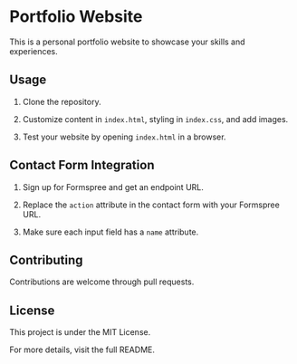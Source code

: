# Portfolio Website

This is a personal portfolio website to showcase your skills and experiences.

## Usage

1. Clone the repository.

2. Customize content in `index.html`, styling in `index.css`, and add images.

3. Test your website by opening `index.html` in a browser.

## Contact Form Integration

1. Sign up for Formspree and get an endpoint URL.

2. Replace the `action` attribute in the contact form with your Formspree URL.

3. Make sure each input field has a `name` attribute.

## Contributing

Contributions are welcome through pull requests.

## License

This project is under the MIT License.

For more details, visit the full README.

